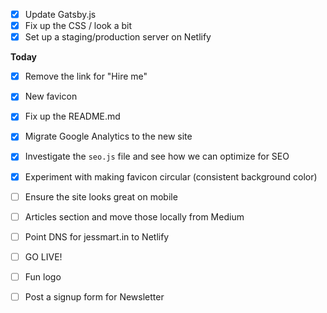 - [x] Update Gatsby.js
- [x] Fix up the CSS / look a bit
- [x] Set up a staging/production server on Netlify

**Today**

- [x] Remove the link for "Hire me"
- [x] New favicon
- [x] Fix up the README.md
- [x] Migrate Google Analytics to the new site
- [x] Investigate the `seo.js` file and see how we can optimize for SEO
- [x] Experiment with making favicon circular (consistent background color)
- [ ] Ensure the site looks great on mobile
- [ ] Articles section and move those locally from Medium

- [ ] Point DNS for jessmart.in to Netlify
- [ ] GO LIVE!

- [ ] Fun logo
- [ ] Post a signup form for Newsletter
